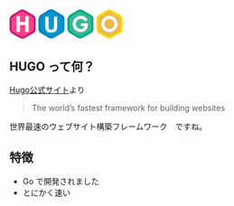 ---
---
<img src="./hugo-logo-wide.svg" alt="图片描述" width="200">


## HUGO って何？
[Hugo公式サイト](https://gohugo.io/)より
> The world’s fastest framework for building websites

世界最速のウェブサイト構築フレームワーク　ですね。

## 特徴
* Go で開発されました
* とにかく速い